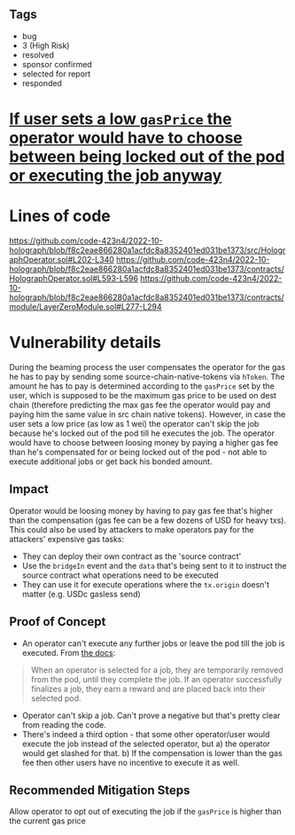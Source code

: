 ## Tags

- bug
- 3 (High Risk)
- resolved
- sponsor confirmed
- selected for report
- responded

# [If user sets a low `gasPrice` the operator would have to choose between being locked out of the pod or executing the job anyway](https://github.com/code-423n4/2022-10-holograph-findings/issues/364) 

# Lines of code

https://github.com/code-423n4/2022-10-holograph/blob/f8c2eae866280a1acfdc8a8352401ed031be1373/src/HolographOperator.sol#L202-L340
https://github.com/code-423n4/2022-10-holograph/blob/f8c2eae866280a1acfdc8a8352401ed031be1373/contracts/HolographOperator.sol#L593-L596
https://github.com/code-423n4/2022-10-holograph/blob/f8c2eae866280a1acfdc8a8352401ed031be1373/contracts/module/LayerZeroModule.sol#L277-L294


# Vulnerability details

During the beaming process the user compensates the operator for the gas he has to pay by sending some source-chain-native-tokens via `hToken`.
The amount he has to pay is determined according to the `gasPrice` set by the user, which is supposed to be the maximum gas price to be used on dest chain (therefore predicting the max gas fee the operator would pay and paying him the same value in src chain native tokens).
However, in case the user sets a low price (as low as 1 wei) the operator can't skip the job because he's locked out of the pod till he executes the job.
The operator would have to choose between loosing money by paying a higher gas fee than he's compensated for or being locked out of the pod - not able to execute additional jobs or get back his bonded amount.


## Impact
Operator would be loosing money by having to pay gas fee that's higher than the compensation (gas fee can be a few dozens of USD for heavy txs).
This could also be used by attackers to make operators pay for the attackers' expensive gas tasks:
* They can deploy their own contract as the 'source contract'
* Use the `bridgeIn` event and the `data` that's being sent to it to instruct the source contract what operations need to be executed
* They can use it for execute operations where the `tx.origin` doesn't matter (e.g. USDc gasless send)

## Proof of Concept
* An operator can't execute any further jobs or leave the pod till the job is executed. From [the docs](https://docs.holograph.xyz/holograph-protocol/operator-network-specification#:~:text=When%20an%20operator%20is%20selected%20for%20a%20job%2C%20they%20are%20temporarily%20removed%20from%20the%20pod%2C%20until%20they%20complete%20the%20job.%20If%20an%20operator%20successfully%20finalizes%20a%20job%2C%20they%20earn%20a%20reward%20and%20are%20placed%20back%20into%20their%20selected%20pod.):
> When an operator is selected for a job, they are temporarily removed from the pod, until they complete the job. If an operator successfully finalizes a job, they earn a reward and are placed back into their selected pod.
* Operator can't skip a job. Can't prove a negative but that's pretty clear from reading the code.
* There's indeed a third option - that some other operator/user would execute the job instead of the selected operator, but a) the operator would get slashed for that. b) If the compensation is lower than the gas fee then other users have no incentive to execute it as well.

## Recommended Mitigation Steps

Allow operator to opt out of executing the job if the `gasPrice` is higher than the current gas price